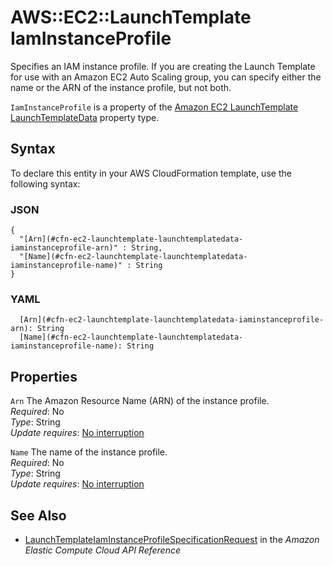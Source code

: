 # AWS::EC2::LaunchTemplate IamInstanceProfile<a name="aws-properties-ec2-launchtemplate-launchtemplatedata-iaminstanceprofile"></a>

Specifies an IAM instance profile\. If you are creating the Launch Template for use with an Amazon EC2 Auto Scaling group, you can specify either the name or the ARN of the instance profile, but not both\.

 `IamInstanceProfile` is a property of the [Amazon EC2 LaunchTemplate LaunchTemplateData](https://docs.aws.amazon.com/AWSCloudFormation/latest/UserGuide/aws-properties-ec2-launchtemplate-launchtemplatedata.html) property type\.

## Syntax<a name="aws-properties-ec2-launchtemplate-launchtemplatedata-iaminstanceprofile-syntax"></a>

To declare this entity in your AWS CloudFormation template, use the following syntax:

### JSON<a name="aws-properties-ec2-launchtemplate-launchtemplatedata-iaminstanceprofile-syntax.json"></a>

```
{
  "[Arn](#cfn-ec2-launchtemplate-launchtemplatedata-iaminstanceprofile-arn)" : String,
  "[Name](#cfn-ec2-launchtemplate-launchtemplatedata-iaminstanceprofile-name)" : String
}
```

### YAML<a name="aws-properties-ec2-launchtemplate-launchtemplatedata-iaminstanceprofile-syntax.yaml"></a>

```
  [Arn](#cfn-ec2-launchtemplate-launchtemplatedata-iaminstanceprofile-arn): String
  [Name](#cfn-ec2-launchtemplate-launchtemplatedata-iaminstanceprofile-name): String
```

## Properties<a name="aws-properties-ec2-launchtemplate-launchtemplatedata-iaminstanceprofile-properties"></a>

`Arn`  <a name="cfn-ec2-launchtemplate-launchtemplatedata-iaminstanceprofile-arn"></a>
The Amazon Resource Name \(ARN\) of the instance profile\.  
*Required*: No  
*Type*: String  
*Update requires*: [No interruption](https://docs.aws.amazon.com/AWSCloudFormation/latest/UserGuide/using-cfn-updating-stacks-update-behaviors.html#update-no-interrupt)

`Name`  <a name="cfn-ec2-launchtemplate-launchtemplatedata-iaminstanceprofile-name"></a>
The name of the instance profile\.  
*Required*: No  
*Type*: String  
*Update requires*: [No interruption](https://docs.aws.amazon.com/AWSCloudFormation/latest/UserGuide/using-cfn-updating-stacks-update-behaviors.html#update-no-interrupt)

## See Also<a name="aws-properties-ec2-launchtemplate-launchtemplatedata-iaminstanceprofile--seealso"></a>
+  [ LaunchTemplateIamInstanceProfileSpecificationRequest](https://docs.aws.amazon.com/AWSEC2/latest/APIReference/API_LaunchTemplateIamInstanceProfileSpecificationRequest.html) in the *Amazon Elastic Compute Cloud API Reference* 